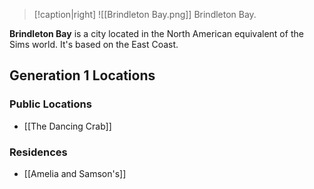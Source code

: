 > [!caption|right]
> ![[Brindleton Bay.png]] 
> Brindleton Bay.

**Brindleton Bay** is a city located in the North American equivalent of the Sims world. It's based on the East Coast.

## Generation 1 Locations
### Public Locations
- [[The Dancing Crab]]
### Residences
- [[Amelia and Samson's]]